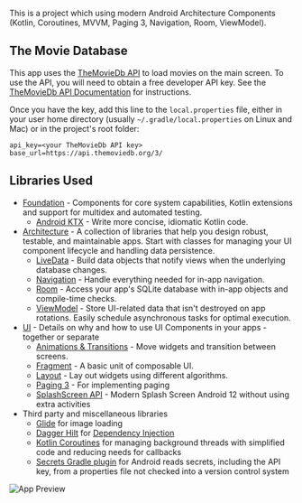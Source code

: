 This is a project which using modern Android Architecture Components (Kotlin, Coroutines, MVVM, Paging 3, Navigation, Room, ViewModel).

## The Movie Database

This app uses the [TheMovieDb API](https://www.themoviedb.org/documentation/api) to load movies on the main
screen. To use the API, you will need to obtain a free developer API key. See the
[TheMovieDb API Documentation](https://developers.themoviedb.org/3/getting-started/introduction) for instructions.

Once you have the key, add this line to the `local.properties` file, either in your user home
directory (usually `~/.gradle/local.properties` on Linux and Mac) or in the project's root folder:

```
api_key=<your TheMovieDb API key>
base_url=https://api.themoviedb.org/3/
```

## Libraries Used

- [Foundation][0] - Components for core system capabilities, Kotlin extensions and support for
  multidex and automated testing.
  - [Android KTX][1] - Write more concise, idiomatic Kotlin code.
- [Architecture][5] - A collection of libraries that help you design robust, testable, and
  maintainable apps. Start with classes for managing your UI component lifecycle and handling data
  persistence.
  - [LiveData][6] - Build data objects that notify views when the underlying database changes.
  - [Navigation][7] - Handle everything needed for in-app navigation.
  - [Room][8] - Access your app's SQLite database with in-app objects and compile-time checks.
  - [ViewModel][9] - Store UI-related data that isn't destroyed on app rotations. Easily schedule
    asynchronous tasks for optimal execution.
- [UI][10] - Details on why and how to use UI Components in your apps - together or separate
  - [Animations & Transitions][11] - Move widgets and transition between screens.
  - [Fragment][12] - A basic unit of composable UI.
  - [Layout][13] - Lay out widgets using different algorithms.
  - [Paging 3][4] - For implementing paging
  - [SplashScreen API][16] - Modern Splash Screen Android 12 without using extra activities
- Third party and miscellaneous libraries
  - [Glide][14] for image loading
  - [Dagger Hilt][2] for [Dependency Injection][3]
  - [Kotlin Coroutines][15] for managing background threads with simplified code and reducing needs for callbacks
  - [Secrets Gradle plugin][17] for Android reads secrets, including the API key, from a properties file not checked into a version control system

[0]: https://developer.android.com/jetpack/components
[1]: https://developer.android.com/kotlin/ktx
[2]: https://dagger.dev/hilt/
[3]: https://developer.android.com/training/dependency-injection/dagger-android
[4]: https://developer.android.com/topic/libraries/architecture/paging/v3-overview
[5]: https://developer.android.com/jetpack/arch/
[6]: https://developer.android.com/topic/libraries/architecture/livedata
[7]: https://developer.android.com/topic/libraries/architecture/navigation/
[8]: https://developer.android.com/topic/libraries/architecture/room
[9]: https://developer.android.com/topic/libraries/architecture/viewmodel
[10]: https://developer.android.com/guide/topics/ui
[11]: https://developer.android.com/training/animation/
[12]: https://developer.android.com/guide/components/fragments
[13]: https://developer.android.com/guide/topics/ui/declaring-layout
[14]: https://bumptech.github.io/glide/
[15]: https://kotlinlang.org/docs/reference/coroutines-overview.html
[16]: https://developer.android.com/develop/ui/views/launch/splash-screen
[17]: https://developers.google.com/maps/documentation/android-sdk/secrets-gradle-plugin

![App Preview](https://user-images.githubusercontent.com/59298779/200995848-2275d7c8-1619-42dc-bc04-3687d0219757.png)
